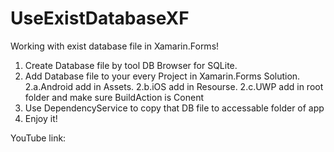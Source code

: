 # UseExistDatabaseXF
Working with exist database file in Xamarin.Forms!
1. Create Database file by tool DB Browser for SQLite.
2. Add Database file to your every Project in Xamarin.Forms Solution.
2.a.Android add in Assets.
2.b.iOS add in Resourse.
2.c.UWP add in root folder and make sure BuildAction is Conent
3. Use DependencyService to copy that DB file to accessable folder of app
4. Enjoy it!

YouTube link: 
